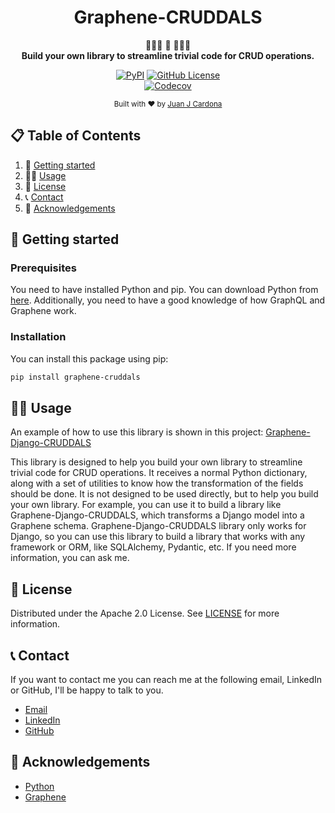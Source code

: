 

<h1 align="center">Graphene-CRUDDALS</h1>
<div align="center">

👩🏽‍💻 🚀 👨🏽‍💻  
**Build your own library to streamline trivial code for CRUD operations.**  

[![PyPI](https://img.shields.io/pypi/v/graphene-cruddals?style=flat-&color=00559c&label=pypi&logo=python&logoColor=white)](https://pypi.org/project/graphene-cruddals/)
[![GitHub License](https://img.shields.io/github/license/juanjcardona13/graphene-cruddals?style=flat&color=4c1)](https://github.com/juanjcardona13/graphene-cruddals/blob/main/LICENSE)  
[![Codecov](https://img.shields.io/codecov/c/gh/juanjcardona13/graphene-cruddals)](https://app.codecov.io/gh/juanjcardona13/graphene-cruddals)
  


<sub>Built with ❤︎ by [Juan J Cardona](https://github.com/juanjcardona13)</sub>


</div>

## 📋 Table of Contents

1. 🚀 [Getting started](#getting-started)
2. 👩‍💻 [Usage](#usage)
3. 📜 [License](#license)
4. 📞 [Contact](#contact)
5. 🙏 [Acknowledgements](#acknowledgements)



## <a name="getting-started">🚀 Getting started</a>

### Prerequisites

You need to have installed Python and pip. You can download Python from [here](https://www.python.org/downloads/).
Additionally, you need to have a good knowledge of how GraphQL and Graphene work.

### Installation

You can install this package using pip:

```bash
pip install graphene-cruddals
```

## <a name="usage">👩‍💻 Usage</a> 

An example of how to use this library is shown in this project: [Graphene-Django-CRUDDALS](https://github.com/juanjcardona13/graphene_django_cruddals)

This library is designed to help you build your own library to streamline trivial code for CRUD operations. It receives a normal Python dictionary, along with a set of utilities to know how the transformation of the fields should be done. It is not designed to be used directly, but to help you build your own library. For example, you can use it to build a library like Graphene-Django-CRUDDALS, which transforms a Django model into a Graphene schema. Graphene-Django-CRUDDALS library only works for Django, so you can use this library to build a library that works with any framework or ORM, like SQLAlchemy, Pydantic, etc.
If you need more information, you can ask me.

## <a name="license">📜 License</a>

Distributed under the Apache 2.0 License. See [LICENSE](https://github.com/juanjcardona13/graphene_cruddals/blob/main/LICENSE) for more information.

## <a name="contact">📞 Contact</a>

If you want to contact me you can reach me at the following email, LinkedIn or GitHub, I'll be happy to talk to you.

- [Email](mailto:juanjcardona13@gmail.com)
- [LinkedIn](https://www.linkedin.com/in/juanjcardona/)
- [GitHub](https://github.com/juanjcardona13)

## <a name="acknowledgements">🙏 Acknowledgements</a>

- [Python](https://www.python.org/)
- [Graphene ](https://docs.graphene-python.org/projects/django/en/latest/)
